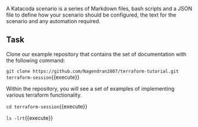 A Katacoda scenario is a series of Markdown files, bash scripts and a JSON file to define how your scenario should be configured, the text for the scenario and any automation required.

## Task

Clone our example repository that contains the set of documentation with the following command:

`git clone https://github.com/Nagendran2807/terraform-tutorial.git terraform-session`{{execute}}

Within the repository, you will see a set of examples of implementing various terraform functionality.

`cd terraform-session`{{execute}}

`ls -lrt`{{execute}}
